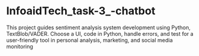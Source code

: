 # InfoaidTech_task-3_-chatbot
This project guides sentiment analysis system development using Python, TextBlob/VADER. Choose a UI, code in Python, handle errors, and test for a user-friendly tool in personal analysis, marketing, and social media monitoring
